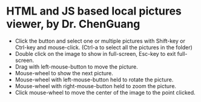# HTML and JS based local pictures viewer, by Dr. ChenGuang
- Click the button and select one or multiple pictures with Shift-key or Ctrl-key and mouse-click. (Ctrl-a to select all the pictures in the folder)
- Double click on the image to show in full-screen, Esc-key to exit full-screen.
- Drag with left-mouse-button to move the picture.
- Mouse-wheel to show the next picture.
- Mouse-wheel with left-mouse-button held to rotate the picture.
- Mouse-wheel with right-mouse-button held to zoom the picture.
- Click mouse-wheel to move the center of the image to the point clicked.
